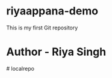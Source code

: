 # riyaappana-demo
This is my first Git repository
<br>
# Author - Riya Singh
#   l o c a l r e p o  
 